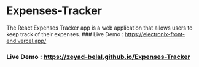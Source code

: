 # Expenses-Tracker
 The React Expenses Tracker app is a web application that allows users to keep track of their expenses. ### Live Demo : https://electronix-front-end.vercel.app/ 
 ### Live Demo : https://zeyad-belal.github.io/Expenses-Tracker
